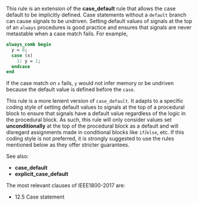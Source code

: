 This rule is an extension of the **case_default** rule that allows the case
default to be implicitly defined. Case statements without a `default` branch
can cause signals to be undriven. Setting default values of signals at the top
of an `always` procedures is good practice and ensures that signals are never
metastable when a case match fails. For example,

```sv
always_comb begin
  y = 0;
  case (x)
    1: y = 1;
  endcase
end

```

If the case match on `x` fails, `y` would not infer memory or be undriven
because the default value is defined before the `case`.

This rule is a more lenient version of `case_default`. It adapts to a specific
coding style of setting default values to signals at the top of a procedural
block to ensure that signals have a default value regardless of the logic in the
procedural block. As such, this rule will only consider values set
**unconditionally** at the top of the procedural block as a default and will
disregard assignments made in conditional blocks like `if`/`else`, etc. If this
coding style is not preferred, it is strongly suggested to use the rules
mentioned below as they offer stricter guarantees.

See also:

- **case_default**
- **explicit_case_default**

The most relevant clauses of IEEE1800-2017 are:

- 12.5 Case statement
